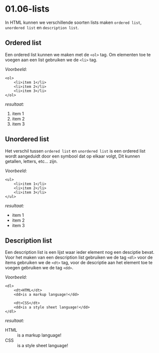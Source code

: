 <link rel="stylesheet" href="../../templates/main.css"></link>

# 01.06-lists

In HTML kunnen we verschillende soorten lists maken ```ordered list```, ```unordered list``` en ```description list```.

## Ordered list
Een ordered list kunnen we maken met de ```<ol>``` tag. Om elementen toe te voegen aan een list gebruiken we de ```<li>``` tag.

*Voorbeeld:*
```
<ol>
    <li>item 1</li>
    <li>item 2</li>
    <li>item 3</li>
</ol>
```
*resultaat:*

<div class="code">
    <ol>
        <li>item 1</li>
        <li>item 2</li>
        <li>item 3</li>
    </ol>
</div>

<div style='page-break-after: always;'></div>

## Unordered list
Het verschil tussen ```ordered list``` en ```unordered list``` is een ordered list wordt aangeduidt door een symbool dat op elkaar volgt, Dit kunnen getallen, letters, etc... zijn. 

*Voorbeeld:*
```
<ul>
    <li>item 1</li>
    <li>item 2</li>
    <li>item 3</li>
</ul>
```

*resultaat:*

<div class="code">
    <ul>
        <li>item 1</li>
        <li>item 2</li>
        <li>item 3</li>
    </ul>
</div>

<div style='page-break-after: always;'></div>

## Description list
Een description list is een lijst waar ieder element nog een desciptie bevat. Voor het maken van een description list gebruiken we de tag ```<dl>``` voor de items gebruiken we de ```<dt>``` tag, voor de descriptie aan het element toe te voegen gebruiken we de tag ```<dd>```.

*Voorbeeld:*
```
<dl>
    <dt>HTML</dt>
    <dd>is a markup language!</dd>

    <dt>CSS</dt>
    <dd>is a style sheet language!</dd>
</dl>
``` 

*resultaat:*

<div class="code">
    <dl>
        <dt>HTML</dt>
        <dd>is a markup language!</dd>
        <dt>CSS</dt>
        <dd>is a style sheet language!</dd>
    </dl>
</div>
